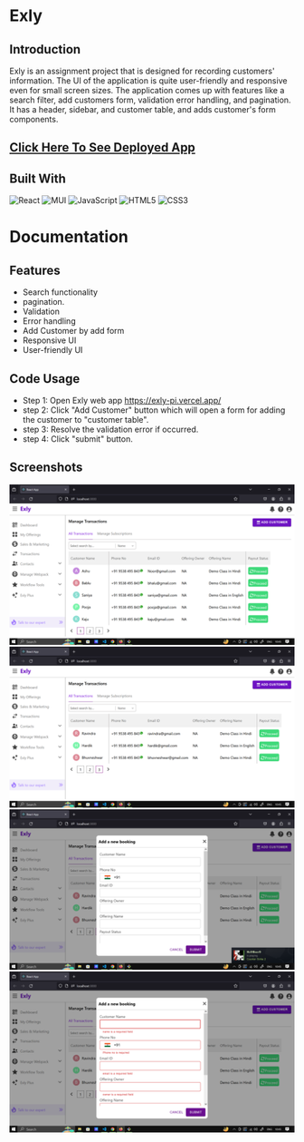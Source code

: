 # Exly

## Introduction
Exly is an assignment project that is designed for recording customers' information. The UI of the application is quite user-friendly and responsive even for small screen sizes. The application comes up with features like a search filter, add customers form, validation error handling, and pagination. It has a header, sidebar, and customer table, and adds customer's form components.


## [Click Here To See Deployed App](https://exly-pi.vercel.app/)



## Built With
![React](https://img.shields.io/badge/react-%2320232a.svg?style=for-the-badge&logo=react&logoColor=%2361DAFB)
![MUI](https://img.shields.io/badge/MUI-%230081CB.svg?style=for-the-badge&logo=mui&logoColor=white)
![JavaScript](https://img.shields.io/badge/javascript-%23323330.svg?style=for-the-badge&logo=javascript&logoColor=%23F7DF1E)
![HTML5](https://img.shields.io/badge/html5-%23E34F26.svg?style=for-the-badge&logo=html5&logoColor=white)
![CSS3](https://img.shields.io/badge/css3-%231572B6.svg?style=for-the-badge&logo=css3&logoColor=white)

# Documentation
## Features
* Search functionality
* pagination.
* Validation
* Error handling
* Add Customer by add form
* Responsive UI
* User-friendly UI

## Code Usage
* Step 1: Open Exly web app https://exly-pi.vercel.app/
* step 2: Click "Add Customer" button which will open a form for adding the customer to "customer table".
* step 3: Resolve the validation error if occurred.
* step 4: Click "submit" button.
  

### 

## Screenshots
![Alt text](https://github.com/theroughcoder/Exly/blob/main/screenshots/Screenshot%20(98).png "Optional Title")
![Alt text](https://github.com/theroughcoder/Exly/blob/main/screenshots/Screenshot%20(99).png "Optional Title")
![Alt text](https://github.com/theroughcoder/Exly/blob/main/screenshots/Screenshot%20(100).png "Optiona Title")
![Alt text](https://github.com/theroughcoder/Exly/blob/main/screenshots/Screenshot%20(101).png "Optional Title")


